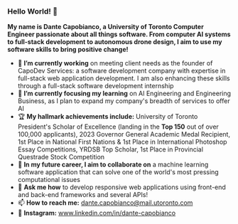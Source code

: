 ### Hello World! 👋

**My name is Dante Capobianco, a University of Toronto Computer Engineer passionate about all things software. From computer AI systems to full-stack development to autonomous drone design, I aim to use my software skills to bring positive change!**

- 🔭 **I’m currently working** on meeting client needs as the founder of CapoDev Services: a software development company with expertise in full-stack web application development. I am also enhancing these skills through a full-stack software development internship
- 🌱 **I’m currently focusing my learning** on AI Engineering and Engineering Business, as I plan to expand my company's breadth of services to offer AI
- 🏆 **My hallmark achievements include:** University of Toronto President's Scholar of Excellence (landing in the **Top 150** out of over 100,000 applicants), 2023 Governor General Academic Medal Recipient, 1st Place in National First Nations & 1st Place in International Photoshop Essay Competitions, YRDSB Top Scholar, 1st Place in Provincial Questrade Stock Competition 
- 👯 **In my future career, I aim to collaborate on** a machine learning software application that can solve one of the world's most pressing computational issues
- 💬 **Ask me how** to develop responsive web applications using front-end and back-end frameworks and several APIs!
- 📫 **How to reach me:** dante.capobianco@mail.utoronto.com
- 📱 **Instagram:** www.linkedin.com/in/dante-capobianco

